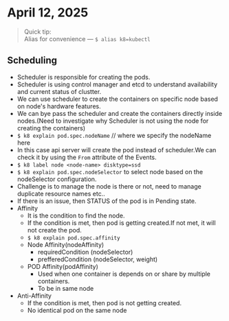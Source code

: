 # April 12, 2025

> Quick tip:  
> Alias for convenience — `$ alias k8=kubectl`

## Scheduling
- Scheduler is responsible for creating the pods.
- Scheduler is using control manager and etcd to understand availability and current status of clustter.
- We can use scheduler to create the containers on specific node based on node's hardware features.
- We can bye pass the scheduler and create the containers directly inside nodes.(Need to investigate why Scheduler is not using the node for creating the containers)
- `$ k8 explain pod.spec.nodeName` // where we specify the nodeName here
- In this case api server will create the pod instead of scheduler.We can check it by using the `From` attribute of the Events.
- `$ k8 label node <node-name> disktype=ssd` 
- `$ k8 explain pod.spec.nodeSelector` to select node based on the nodeSelector configuration.
- Challenge is to manage the node is there or not, need to manage duplicate resource names etc..
- If there is an issue, then STATUS of the pod is in Pending state.
- Affinity
    - It is the condition to find the node.
    - If the condition is met, then pod is getting created.If not met, it will not create the pod.
    - `$ k8 explain pod.spec.affinity`
    - Node Affinity(nodeAffinity)
        - requiredCondition (nodeSelector)
        - prefferedCondition (nodeSelector, weight)
    - POD Affinity(podAffinity)
        - Used when one container is depends on or share by multiple containers.
        - To be in same node
- Anti-Affinity
    - If the condition is met, then pod is not getting created.
    - No identical pod on the same node
